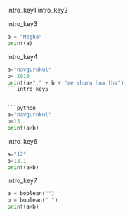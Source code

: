 intro_key1
intro_key2



intro_key3


```python
a = "Megha"
print(a)
```

intro_key4


```python
a="navgurukul"
b= 2016
print(a+"," + b + "me shuru hua tha")
```intro_key5


```python
a="navgurukul"
b=13
print(a+b)
```

intro_key6


```python
a="12"
b=13.1
print(a+b)
```

intro_key7


```python
a = boolean("")
b = boolean(" ")
print(a+b)
```